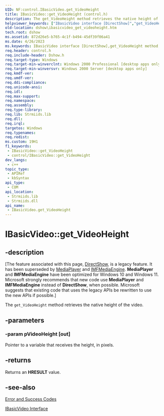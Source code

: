 ```yaml
---
UID: NF:control.IBasicVideo.get_VideoHeight
title: IBasicVideo::get_VideoHeight (control.h)
description: The get_VideoHeight method retrieves the native height of the video.
helpviewer_keywords: ["IBasicVideo interface [DirectShow]","get_VideoHeight method","IBasicVideo.get_VideoHeight","IBasicVideo::get_VideoHeight","IBasicVideoget_VideoHeight","control/IBasicVideo::get_VideoHeight","dshow.ibasicvideo_get_videoheight","get_VideoHeight","get_VideoHeight method [DirectShow]","get_VideoHeight method [DirectShow]","IBasicVideo interface"]
old-location: dshow\ibasicvideo_get_videoheight.htm
tech.root: dshow
ms.assetid: 872d26e5-b765-4c1f-b494-45df39f06a41
ms.date: 4/26/2023
ms.keywords: IBasicVideo interface [DirectShow],get_VideoHeight method, IBasicVideo.get_VideoHeight, IBasicVideo::get_VideoHeight, IBasicVideoget_VideoHeight, control/IBasicVideo::get_VideoHeight, dshow.ibasicvideo_get_videoheight, get_VideoHeight, get_VideoHeight method [DirectShow], get_VideoHeight method [DirectShow],IBasicVideo interface
req.header: control.h
req.include-header: Dshow.h
req.target-type: Windows
req.target-min-winverclnt: Windows 2000 Professional [desktop apps only]
req.target-min-winversvr: Windows 2000 Server [desktop apps only]
req.kmdf-ver: 
req.umdf-ver: 
req.ddi-compliance: 
req.unicode-ansi: 
req.idl: 
req.max-support: 
req.namespace: 
req.assembly: 
req.type-library: 
req.lib: Strmiids.lib
req.dll: 
req.irql: 
targetos: Windows
req.typenames: 
req.redist: 
ms.custom: 19H1
f1_keywords:
 - IBasicVideo::get_VideoHeight
 - control/IBasicVideo::get_VideoHeight
dev_langs:
 - c++
topic_type:
 - APIRef
 - kbSyntax
api_type:
 - COM
api_location:
 - Strmiids.lib
 - Strmiids.dll
api_name:
 - IBasicVideo.get_VideoHeight
---
```


# IBasicVideo::get_VideoHeight


## -description

\[The feature associated with this page, [DirectShow](/windows/win32/directshow/directshow), is a legacy feature. It has been superseded by [MediaPlayer](/uwp/api/Windows.Media.Playback.MediaPlayer) and [IMFMediaEngine](/windows/win32/api/mfmediaengine/nn-mfmediaengine-imfmediaengine). **MediaPlayer** and **IMFMediaEngine** have been optimized for Windows 10 and Windows 11. Microsoft strongly recommends that new code use **MediaPlayer** and **IMFMediaEngine** instead of **DirectShow**, when possible. Microsoft suggests that existing code that uses the legacy APIs be rewritten to use the new APIs if possible.\]

The <code>get_VideoHeight</code> method retrieves the native height of the video.

## -parameters

### -param pVideoHeight [out]

Pointer to a variable that receives the height, in pixels.

## -returns

Returns an <b>HRESULT</b> value.

## -see-also

<a href="/windows/desktop/DirectShow/error-and-success-codes">Error and Success Codes</a>



<a href="/windows/desktop/api/control/nn-control-ibasicvideo">IBasicVideo Interface</a>